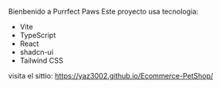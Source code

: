 Bienbenido a Purrfect Paws
Este proyecto usa tecnologia:
- Vite
- TypeScript
- React
- shadcn-ui
- Tailwind CSS

visita el sittio:
https://yaz3002.github.io/Ecommerce-PetShop/
